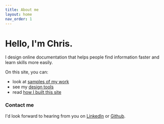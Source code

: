 ```yaml
---
title: About me
layout: home
nav_order: 1
---
```


# Hello, I'm Chris.

I design online documentation that helps people find information faster and learn skills more easily. 

On this site, you can:
- look at [samples of my work](/docs/1-my-work/) 
- see my [design tools](/docs/2-design-tools/)
- read [how I built this site](/docs/3-about-this-site/)

### Contact me

I'd look forward to hearing from you on [LinkedIn](https://www.linkedin.com/in/thischriswood) or [Github](https://github.com/blinky893/).  